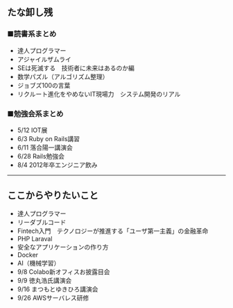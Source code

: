 ## たな卸し残
### ■読書系まとめ
* 達人プログラマー
* アジャイルザムライ
* SEは死滅する　技術者に未来はあるのか編
* 数学パズル（アルゴリズム整理）
* ジョブズ100の言葉
* リクルート進化をやめないIT現場力　システム開発のリアル

### ■勉強会系まとめ
* 5/12 IOT展
* 6/3 Ruby on Rails講習
* 6/11 落合陽一講演会
* 6/28 Rails勉強会
* 8/4 2012年卒エンジニア飲み

<hr>

## ここからやりたいこと
* 達人プログラマー
* リーダブルコード
* Fintech入門　テクノロジーが推進する「ユーザ第一主義」の金融革命
* PHP Laraval
* 安全なアプリケーションの作り方
* Docker
* AI（機械学習）
* 9/8 Colabo新オフィスお披露目会
* 9/9 徳丸浩氏講演会
* 9/16 まつもとゆきひろ講演会
* 9/26 AWSサーバレス研修
